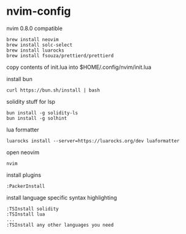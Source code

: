 # nvim-config

nvim 0.8.0 compatible

```
brew install neovim
brew install solc-select
brew install luarocks
brew install fsouza/prettierd/prettierd
```
copy contents of init.lua into $HOME/.config/nvim/init.lua

install bun
```
curl https://bun.sh/install | bash
```

solidity stuff for lsp

```
bun install -g solidity-ls
bun install -g solhint
```

lua formatter
```
luarocks install --server=https://luarocks.org/dev luaformatter
```

open neovim
```
nvim
```

install plugins
```
:PackerInstall
```

install language specific syntax highlighting
```
:TSInstall solidity
:TSInstall lua
...
:TSInstall any other languages you need
```
